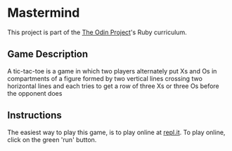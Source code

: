 # Mastermind
This project is part of the [The Odin Project](https://www.theodinproject.com/home)'s Ruby curriculum. 

## Game Description
A tic-tac-toe is a game in which two players alternately put Xs and Os in compartments of a figure formed by two vertical lines crossing two horizontal lines and each tries to get a row of three Xs or three Os before the opponent does
 

## Instructions
The easiest way to play this game, is to play online at [repl.it](https://replit.com/@Camuel/Mastermind-Game?v=1). To play online, click on the green 'run' button.

